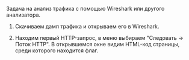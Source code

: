 Задача на анализ трафика с помощью Wireshark или другого анализатора.

1. Скачиваем дамп трафика и открываем его в Wireshark.

2. Находим первый HTTP-запрос, в меню выбираем "Следовать -> Поток HTTP". В открывшемся окне видим HTML-код страницы, среди которого находится флаг.